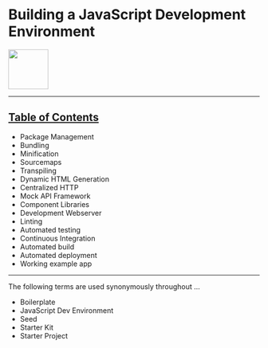 # Building a JavaScript Development Environment
<img src="https://upload.wikimedia.org/wikipedia/commons/thumb/9/99/Unofficial_JavaScript_logo_2.svg/1000px-Unofficial_JavaScript_logo_2.svg.png" width="80">

---

## [Table of Contents](toc.md)
- Package Management
- Bundling
- Minification
- Sourcemaps
- Transpiling
- Dynamic HTML Generation
- Centralized HTTP
- Mock API Framework
- Component Libraries
- Development Webserver
- Linting
- Automated testing
- Continuous Integration
- Automated build
- Automated deployment
- Working example app

---

The following terms are used synonymously throughout ...
- Boilerplate
- JavaScript Dev Environment
- Seed
- Starter Kit
- Starter Project
